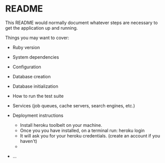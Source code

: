 # README

This README would normally document whatever steps are necessary to get the
application up and running.

Things you may want to cover:

* Ruby version

* System dependencies

* Configuration

* Database creation

* Database initialization

* How to run the test suite

* Services (job queues, cache servers, search engines, etc.)

* Deployment instructions

    - Install heroku toolbelt on your machine.
    - Once you you have installed, on a terminal run: heroku login
    - It will ask you for your heroku credentials. (create an account if you haven't)
    - 

* ...
